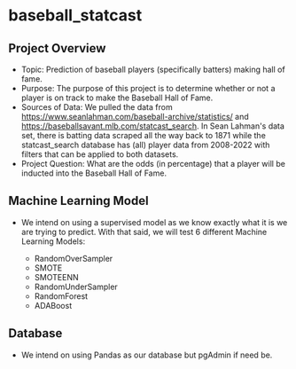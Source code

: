 # baseball_statcast

## Project Overview

- Topic: Prediction of baseball players (specifically batters) making hall of fame.
- Purpose: The purpose of this project is to determine whether or not a player is on track to make the Baseball Hall of Fame.
- Sources of Data: We pulled the data from https://www.seanlahman.com/baseball-archive/statistics/ and https://baseballsavant.mlb.com/statcast_search. In Sean Lahman's data set, there is batting data scraped all the way back to 1871 while the statcast_search database has (all) player data from 2008-2022 with filters that can be applied to both datasets.
- Project Question: What are the odds (in percentage) that a player will be inducted into the Baseball Hall of Fame.

## Machine Learning Model
- We intend on using a supervised model as we know exactly what it is we are trying to predict. With that said, we will test 6 different Machine Learning Models:

  - RandomOverSampler
  - SMOTE
  - SMOTEENN
  - RandomUnderSampler
  - RandomForest
  - ADABoost

## Database
- We intend on using Pandas as our database but pgAdmin if need be.

